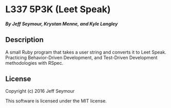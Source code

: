 # L337 5P3K (Leet Speak)

##### By Jeff Seymour, Krystan Menne, and Kyle Langley

## Description
A small Ruby program that takes a user string and converts it to Leet Speak.  
Practicing Behavior-Driven Development, and Test-Driven Development methodologies with RSpec.

## License
Copyright (c) 2016 Jeff Seymour

This software is licensed under the MIT license.
